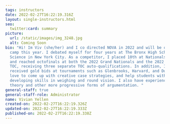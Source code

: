```yaml
---
tags: instructors
date: 2022-02-27T16:22:19.316Z
layout: single-instructors.html
seo:
  twitter:card: summary
picture:
  url: /static/images/img_3248.jpg
  alt: Coming Soon
bio: "Hi! Im Viv (she/her) and I co directed NOVA in 2022 and will be overseeing
  camp this year. I debated myself for four years at The Bronx High School of
  Science in New York City. As a competitor, I placed 10th at Nationals in 2021,
  and reached octofinals at both the 2022 Grand Nationals and the 2022  Gold
  TOC, receiving three separate TOC auto-qualifications. In addition, I have
  received gold bids at tournaments such as Glenbrooks, Harvard, and Durham. I
  love to come up with creative case strategies, and help students with
  developing skills in weighing and round vision. I also have experience in
  theory and other more progressive forms of argumentation. "
general-staff: true
general-staff-role: Administrator
name: Vivian Yellen
created-on: 2022-02-27T16:22:19.326Z
updated-on: 2022-02-27T16:22:19.333Z
published-on: 2022-02-27T16:22:19.338Z
---
```

